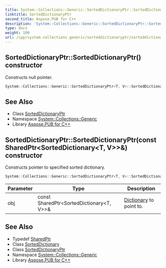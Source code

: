 ```yaml
---
title: System::Collections::Generic::SortedDictionaryPtr::SortedDictionaryPtr constructor
linktitle: SortedDictionaryPtr
second_title: Aspose.PUB for C++
description: 'System::Collections::Generic::SortedDictionaryPtr::SortedDictionaryPtr constructor. Constructs null pointer in C++.'
type: docs
weight: 100
url: /cpp/system.collections.generic/sorteddictionaryptr/sorteddictionaryptr/
---
```

## SortedDictionaryPtr::SortedDictionaryPtr() constructor


Constructs null pointer.

```cpp
System::Collections::Generic::SortedDictionaryPtr<T, V>::SortedDictionaryPtr()
```

## See Also

* Class [SortedDictionaryPtr](../)
* Namespace [System::Collections::Generic](../../)
* Library [Aspose.PUB for C++](../../../)
## SortedDictionaryPtr::SortedDictionaryPtr(const SharedPtr\<SortedDictionary\<T, V\>\>\&) constructor


Constructs pointer to specified sorted dictionary.

```cpp
System::Collections::Generic::SortedDictionaryPtr<T, V>::SortedDictionaryPtr(const SharedPtr<SortedDictionary<T, V>> &obj)
```


| Parameter | Type | Description |
| --- | --- | --- |
| obj | const SharedPtr\<SortedDictionary\<T, V\>\>\& | [Dictionary](../../dictionary/) to point to. |

## See Also

* Typedef [SharedPtr](../../../system/sharedptr/)
* Class [SortedDictionary](../../sorteddictionary/)
* Class [SortedDictionaryPtr](../)
* Namespace [System::Collections::Generic](../../)
* Library [Aspose.PUB for C++](../../../)
